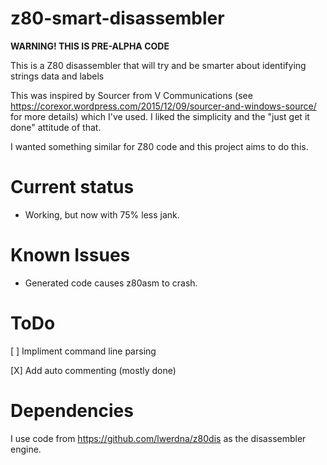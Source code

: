 # z80-smart-disassembler

**WARNING! THIS IS PRE-ALPHA CODE**

This is a Z80 disassembler that will try and be smarter about identifying strings data and labels

This was inspired by Sourcer from V Communications (see https://corexor.wordpress.com/2015/12/09/sourcer-and-windows-source/ for more details) which I've used. I liked the simplicity and the "just get it done" attitude of that.

I wanted something similar for Z80 code and this project aims to do this.

# Current status

* Working, but now with 75% less jank.

# Known Issues

* Generated code causes z80asm to crash.

# ToDo

[ ] Impliment command line parsing

[X] Add auto commenting (mostly done)


# Dependencies

I use code from https://github.com/lwerdna/z80dis as the disassembler engine.
